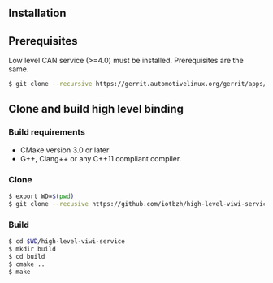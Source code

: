 ## Installation

## Prerequisites

Low level CAN service (>=4.0) must be installed. Prerequisites are the same.

```bash
$ git clone --recursive https://gerrit.automotivelinux.org/gerrit/apps/low-level-can-service
```

## Clone and build high level binding

### Build requirements

* CMake version 3.0 or later
* G++, Clang++ or any C++11 compliant compiler.

### Clone

```bash
$ export WD=$(pwd)
$ git clone --recusive https://github.com/iotbzh/high-level-viwi-service.git
```

### Build

```bash
$ cd $WD/high-level-viwi-service
$ mkdir build
$ cd build
$ cmake ..
$ make
```

